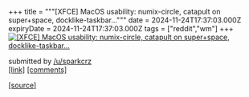 +++
title = """[XFCE] MacOS usability: numix-circle, catapult on super+space, docklike-taskbar..."""
date = 2024-11-24T17:37:03.000Z
expiryDate = 2024-11-24T17:37:03.000Z
tags = ["reddit","wm"]
+++
[![[XFCE] MacOS usability: numix-circle, catapult on super+space, docklike-taskbar...](https://preview.redd.it/oexih5c9yv2e1.jpeg?width=640&crop=smart&auto=webp&s=54e3e701adf0ea02a1dd872bd6b8258c86d9eb2f "[XFCE] MacOS usability: numix-circle, catapult on super+space, docklike-taskbar...")](https://www.reddit.com/r/unixporn/comments/1gywkiw/xfce_macos_usability_numixcircle_catapult_on/)

submitted by [/u/sparkcrz](https://www.reddit.com/user/sparkcrz)  
[\[link\]](https://i.redd.it/oexih5c9yv2e1.jpeg) [\[comments\]](https://www.reddit.com/r/unixporn/comments/1gywkiw/xfce_macos_usability_numixcircle_catapult_on/)

[[source]](https://www.reddit.com/r/unixporn/comments/1gywkiw/xfce_macos_usability_numixcircle_catapult_on/)
